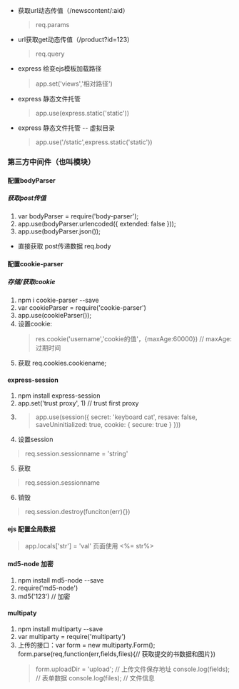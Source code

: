 * 获取url动态传值（/newscontent/:aid）
    >req.params
* url获取get动态传值（/product?id=123）
    >req.query
* express 给变ejs模板加载路径
    > app.set('views','相对路径')
    
* express 静态文件托管
    >app.use(express.static('static'))
* express 静态文件托管 -- 虚拟目录
    >app.use('/static',express.static('static'))

### 第三方中间件（也叫模块）
#### 配置bodyParser 
##### 获取post传值
1. var bodyParser = require('body-parser');
2. app.use(bodyParser.urlencoded({ extended: false }));
3. app.use(bodyParser.json());
* 直接获取 post传递数据 req.body


#### 配置cookie-parser
##### 存储/获取cookie 
1. npm i cookie-parser --save 
2. var cookieParser = require('cookie-parser')
3. app.use(cookieParser());
4. 设置cookie:
    > res.cookie('username','cookie的值'，{maxAge:60000}) // maxAge:过期时间
 5. 获取 req.cookies.cookiename; 
 
 
 #### express-session
 1. npm install express-session
 2. app.set('trust proxy', 1) // trust first proxy
 3. > app.use(session({
     secret: 'keyboard cat',
     resave: false,
     saveUninitialized: true,
     cookie: { secure: true }
   }))
  4. 设置session
   > req.session.sessionname = 'string'
  5. 获取 
   > req.session.sessionname
  6. 销毁
   > req.session.destroy(funciton(err){}) 
   
   
 #### ejs 配置全局数据
   > app.locals['str'] = 'val'
   > 页面使用 <%= str%>
   
   
 #### md5-node 加密
 1. npm install md5-node --save
 2. require('md5-node')
 3. md5('123') // 加密

 #### multipaty
 1. npm install multiparty --save
 2. var multiparty = require('multiparty')
 3. 上传的接口：var form = new multiparty.Form(); form.parse(req,function(err,fields,files){// 获取提交的书数据和图片})
    > form.uploadDir = 'upload'; // 上传文件保存地址
     console.log(fields); // 表单数据
            console.log(files); // 文件信息




 